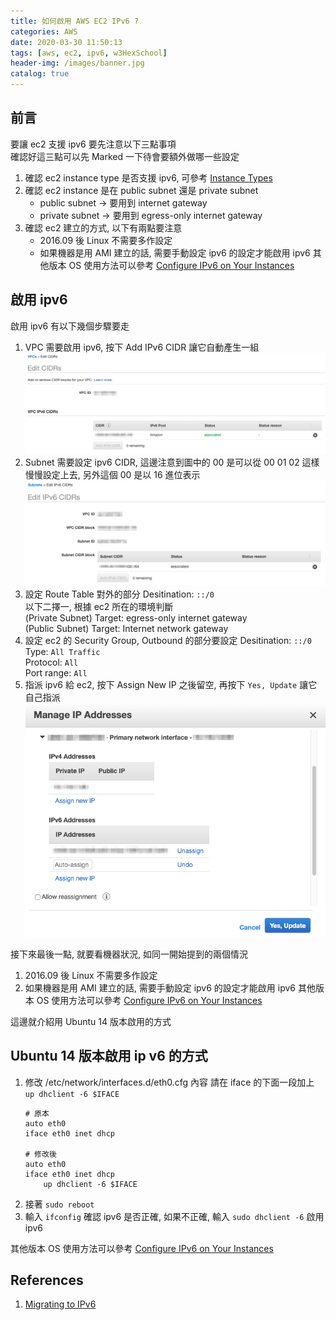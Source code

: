 ```yaml
---
title: 如何啟用 AWS EC2 IPv6 ?
categories: AWS
date: 2020-03-30 11:50:13
tags: [aws, ec2, ipv6, w3HexSchool]
header-img: /images/banner.jpg
catalog: true
---
```

## 前言 

要讓 ec2 支援 ipv6 要先注意以下三點事項  
確認好這三點可以先 Marked 一下待會要額外做哪一些設定  

1. 確認 ec2 instance type 是否支援 ipv6, 可參考 [Instance Types](https://docs.aws.amazon.com/AWSEC2/latest/UserGuide/instance-types.html)
2. 確認 ec2 instance 是在 public subnet 還是 private subnet
    * public subnet → 要用到 internet gateway  
    * private subnet → 要用到 egress-only internet gateway
3. 確認 ec2 建立的方式, 以下有兩點要注意
    * 2016.09 後 Linux 不需要多作設定
    * 如果機器是用 AMI 建立的話, 需要手動設定 ipv6 的設定才能啟用 ipv6
        其他版本 OS 使用方法可以參考 [Configure IPv6 on Your Instances](https://docs.aws.amazon.com/vpc/latest/userguide/vpc-migrate-ipv6.html#vpc-migrate-ipv6-dhcpv6)

## 啟用 ipv6

啟用 ipv6 有以下幾個步驟要走  

1. VPC 需要啟用 ipv6, 按下 Add IPv6 CIDR 讓它自動產生一組
    ![vpc cidr](/images/ec2-ipv6/ec2-ipv6-01.png)
2. Subnet 需要設定 ipv6 CIDR, 這邊注意到圖中的 00
    是可以從 00 01 02 這樣慢慢設定上去, 另外這個 00 是以 16 進位表示
    ![subnet cidr](/images/ec2-ipv6/ec2-ipv6-02.png)
3. 設定 Route Table 對外的部分
    Desitination: `::/0`  
    以下二擇一, 根據 ec2 所在的環境判斷  
    (Private Subnet) Target: egress-only internet gateway  
    (Public Subnet) Target: Internet network gateway  
4. 設定 ec2 的 Security Group, Outbound 的部分要設定
    Desitination: `::/0`  
    Type: `All Traffic`  
    Protocol: `All`  
    Port range: `All`  
5. 指派 ipv6 給 ec2, 按下 Assign New IP 之後留空, 再按下 `Yes, Update` 讓它自己指派  
    ![ec2 ipv6](/images/ec2-ipv6/ec2-ipv6-03.png)

接下來最後一點, 就要看機器狀況, 如同一開始提到的兩個情況

1. 2016.09 後 Linux 不需要多作設定 
2. 如果機器是用 AMI 建立的話, 需要手動設定 ipv6 的設定才能啟用 ipv6
    其他版本 OS 使用方法可以參考 [Configure IPv6 on Your Instances](https://docs.aws.amazon.com/vpc/latest/userguide/vpc-migrate-ipv6.html#vpc-migrate-ipv6-dhcpv6)

這邊就介紹用 Ubuntu 14 版本啟用的方式

## Ubuntu 14 版本啟用 ip v6 的方式

1. 修改 /etc/network/interfaces.d/eth0.cfg 內容
    請在 iface 的下面一段加上 `up dhclient -6 $IFACE` 
    ```sh=
    # 原本
    auto eth0
    iface eth0 inet dhcp
    
    # 修改後
    auto eth0
    iface eth0 inet dhcp
        up dhclient -6 $IFACE
    ```
2. 接著 `sudo reboot` 
3. 輸入 `ifconfig` 確認 ipv6 是否正確, 如果不正確, 輸入 `sudo dhclient -6` 啟用 ipv6

其他版本 OS 使用方法可以參考 [Configure IPv6 on Your Instances](https://docs.aws.amazon.com/vpc/latest/userguide/vpc-migrate-ipv6.html#vpc-migrate-ipv6-dhcpv6)

## References

1. [Migrating to IPv6](https://docs.aws.amazon.com/vpc/latest/userguide/vpc-migrate-ipv6.html#vpc-migrate-ipv6-example)